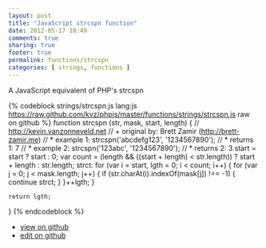 ```yaml
---
layout: post
title: "JavaScript strcspn function"
date: 2012-05-17 18:49
comments: true
sharing: true
footer: true
permalink: functions/strcspn
categories: [ strings, functions ]
---
```

A JavaScript equivalent of PHP's strcspn
<!-- more -->
{% codeblock strings/strcspn.js lang:js https://raw.github.com/kvz/phpjs/master/functions/strings/strcspn.js raw on github %}
function strcspn (str, mask, start, length) {
    // http://kevin.vanzonneveld.net
    // +   original by: Brett Zamir (http://brett-zamir.me)
    // *     example 1: strcspn('abcdefg123', '1234567890');
    // *     returns 1: 7
    // *     example 2: strcspn('123abc', '1234567890');
    // *     returns 2: 3
    start = start ? start : 0;
    var count = (length && ((start + length) < str.length)) ? start + length : str.length;
    strct: for (var i = start, lgth = 0; i < count; i++) {
        for (var j = 0; j < mask.length; j++) {
            if (str.charAt(i).indexOf(mask[j]) !== -1) {
                continue strct;
            }
        }++lgth;
    }

    return lgth;
}
{% endcodeblock %}
<ul>
 <li><a href="https://github.com/kvz/phpjs/blob/master/functions/strings/strcspn.js">view on github</a></li>
 <li><a href="https://github.com/kvz/phpjs/edit/master/functions/strings/strcspn.js">edit on github</a></li>
</ul>
